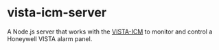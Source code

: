 vista-icm-server
================

A Node.js server that works with the [VISTA-ICM](http://controlworks.com/modules/Product.aspx?pid=80) to monitor and control a Honeywell VISTA alarm panel.

